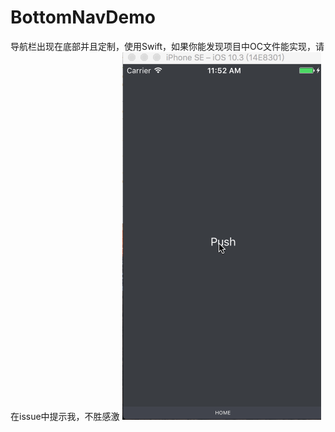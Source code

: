 # BottomNavDemo
导航栏出现在底部并且定制，使用Swift，如果你能发现项目中OC文件能实现，请在issue中提示我，不胜感激
![image](https://github.com/cocoadogs/BottomNavDemo/blob/master/rr.gif)

